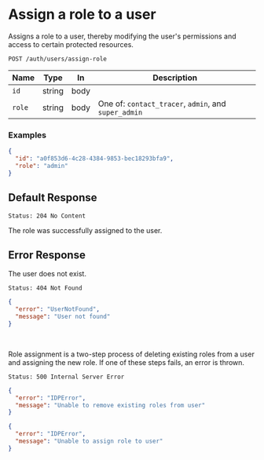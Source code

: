 # Assign a role to a user

Assigns a role to a user, thereby modifying the user's permissions and access
to certain protected resources.

```http request
POST /auth/users/assign-role
```

| Name   | Type   | In   | Description                                          |
| ------ | ------ | ---- | ---------------------------------------------------- |
| `id`   | string | body |                                                      |
| `role` | string | body | One of: `contact_tracer`, `admin`, and `super_admin` |

### Examples

```json
{
  "id": "a0f853d6-4c28-4384-9853-bec18293bfa9",
  "role": "admin"
}
```

## Default Response

```http request
Status: 204 No Content
```

The role was successfully assigned to the user.

## Error Response

The user does not exist.

```http request
Status: 404 Not Found
```

```json
{
  "error": "UserNotFound",
  "message": "User not found"
}
```

<br/>

Role assignment is a two-step process of deleting existing roles
from a user and assigning the new role. If one of these steps fails, an error
is thrown.

```http request
Status: 500 Internal Server Error
```

```json
{
  "error": "IDPError",
  "message": "Unable to remove existing roles from user"
}
```

```json
{
  "error": "IDPError",
  "message": "Unable to assign role to user"
}
```
